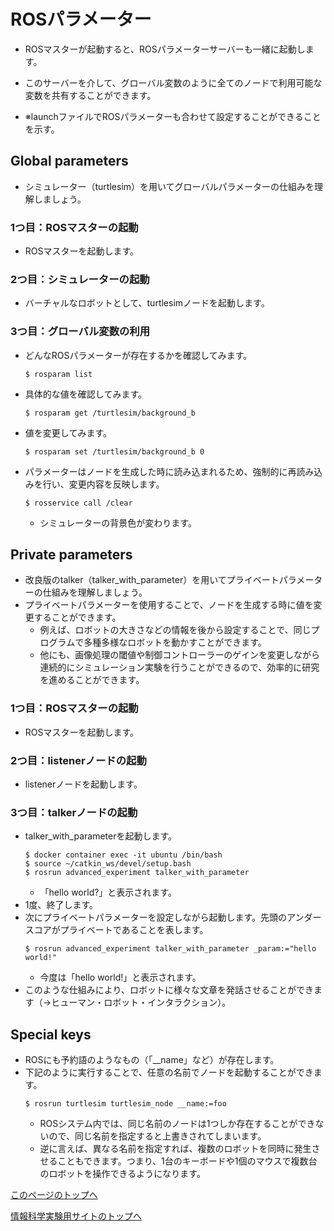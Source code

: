 # ROSパラメーター
- ROSマスターが起動すると、ROSパラメーターサーバーも一緒に起動します。
- このサーバーを介して、グローバル変数のように全てのノードで利用可能な変数を共有することができます。


- ※launchファイルでROSパラメーターも合わせて設定することができることを示す。


## Global parameters
- シミュレーター（turtlesim）を用いてグローバルパラメーターの仕組みを理解しましょう。

### 1つ目：ROSマスターの起動
- ROSマスターを起動します。

### 2つ目：シミュレーターの起動
- バーチャルなロボットとして、turtlesimノードを起動します。

### 3つ目：グローバル変数の利用
- どんなROSパラメーターが存在するかを確認してみます。
  ```
  $ rosparam list
  ```
- 具体的な値を確認してみます。
  ```
  $ rosparam get /turtlesim/background_b
  ```
- 値を変更してみます。
  ```
  $ rosparam set /turtlesim/background_b 0
  ```  
- パラメーターはノードを生成した時に読み込まれるため、強制的に再読み込みを行い、変更内容を反映します。
  ```
  $ rosservice call /clear
  ```
  - シミュレーターの背景色が変わります。  


## Private parameters
- 改良版のtalker（talker_with_parameter）を用いてプライベートパラメーターの仕組みを理解しましょう。
- プライベートパラメーターを使用することで、ノードを生成する時に値を変更することができます。
  - 例えば、ロボットの大きさなどの情報を後から設定することで、同じプログラムで多種多様なロボットを動かすことができます。
  - 他にも、画像処理の閾値や制御コントローラーのゲインを変更しながら連続的にシミュレーション実験を行うことができるので、効率的に研究を進めることができます。

### 1つ目：ROSマスターの起動
  - ROSマスターを起動します。

### 2つ目：listenerノードの起動
  - listenerノードを起動します。

### 3つ目：talkerノードの起動
  - talker_with_parameterを起動します。
    ```
    $ docker container exec -it ubuntu /bin/bash
    $ source ~/catkin_ws/devel/setup.bash
    $ rosrun advanced_experiment talker_with_parameter
    ```
    - 「hello world?」と表示されます。
  - 1度、終了します。
  - 次にプライベートパラメーターを設定しながら起動します。先頭のアンダースコアがプライベートであることを表します。
    ```
    $ rosrun advanced_experiment talker_with_parameter _param:="hello world!"
    ```
    - 今度は「hello world!」と表示されます。
  - このような仕組みにより、ロボットに様々な文章を発話させることができます（→ヒューマン・ロボット・インタラクション）。


## Special keys
- ROSにも予約語のようなもの（「__name」など）が存在します。
- 下記のように実行することで、任意の名前でノードを起動することができます。
  ```
  $ rosrun turtlesim turtlesim_node __name:=foo
  ```
  - ROSシステム内では、同じ名前のノードは1つしか存在することができないので、同じ名前を指定すると上書きされてしまいます。
  - 逆に言えば、異なる名前を指定すれば、複数のロボットを同時に発生させることもできます。つまり、1台のキーボードや1個のマウスで複数台のロボットを操作できるようになります。

[このページのトップへ](#)

[情報科学実験用サイトのトップへ](https://stl-apu.github.io/laboratory_experiments/)
